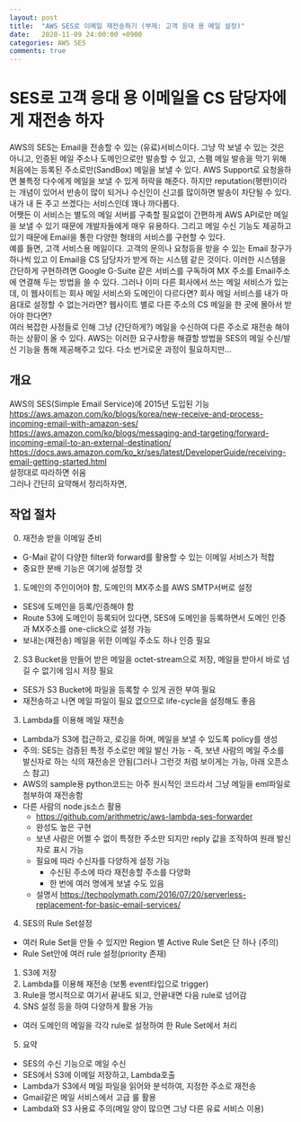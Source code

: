 ```yaml
---
layout: post
title:  "AWS SES로 이메일 재전송하기 (부제: 고객 응대 용 메일 설정)"
date:   2020-11-09 24:00:00 +0900
categories: AWS SES
comments: true
---
```


# SES로 고객 응대 용 이메일을 CS 담당자에게 재전송 하자
AWS의 SES는 Email을 전송할 수 있는 (유료)서비스이다. 그냥 막 보낼 수 있는 것은 아니고, 인증된 메일 주소나 도메인으로만 발송할 수 있고, 스팸 메일 발송을 막기 위해 처음에는 등록된 주소로만(SandBox) 메일을 보낼 수 있다. AWS Support로 요청을하면 불특정 다수에게 메일을 보낼 수 있게 허락을 해준다. 하지만 reputation(평판)이라는 개념이 있어서 반송이 많이 되거나 수신인이 신고를 많이하면 발송이 차단될 수 있다. 내가 내 돈 주고 쓰겠다는 서비스인데 꽤나 까다롭다.  
어쨋든 이 서비스는 별도의 메일 서버를 구축할 필요없이 간편하게 AWS API로만 메일을 보낼 수 있기 때문에 개발자들에게 매우 유용하다. 그리고 메일 수신 기능도 제공하고 있기 때문에 Email을 통한 다양한 형태의 서비스를 구현할 수 있다.  
예를 들면, 고객 서비스용 메일이다. 고객의 문의나 요청등을 받을 수 있는 Email 창구가 하나씩 있고 이 Email을 CS 담당자가 받게 하는 시스템 같은 것이다. 이러한 시스템을 간단하게 구현하려면 Google G-Suite 같은 서비스를 구독하여 MX 주소를 Email주소에 연결해 두는 방법을 쓸 수 있다. 그러나 이미 다른 회사에서 쓰는 메일 서비스가 있는데, 이 웹사이트는 회사 메일 서비스와 도메인이 다르다면? 회사 메일 서비스를 내가 마음대로 설정할 수 없는거라면? 웹사이트 별로 다른 주소의 CS 메일을 한 곳에 몰아서 받아야 한다면?  
여러 복잡한 사정들로 인해 그냥 (간단하게?) 메일을 수신하여 다른 주소로 재전송 해야 하는 상황이 올 수 있다. AWS는 이러한 요구사항을 해결할 방법을 SES의 메일 수신/발신 기능을 통해 제공해주고 있다. 다소 번거로운 과정이 필요하지만...  

## 개요
AWS의 SES(Simple Email Service)에 2015년 도입된 기능  
https://aws.amazon.com/ko/blogs/korea/new-receive-and-process-incoming-email-with-amazon-ses/  
https://aws.amazon.com/ko/blogs/messaging-and-targeting/forward-incoming-email-to-an-external-destination/  
https://docs.aws.amazon.com/ko_kr/ses/latest/DeveloperGuide/receiving-email-getting-started.html  
설정대로 따라하면 쉬움  
그러나 간단히 요약해서 정리하자면,

## 작업 절차
0. 재전송 받을 이메일 준비
 - G-Mail 같이 다양한 filter와 forward를 활용할 수 있는 이메일 서비스가 적합
 - 중요한 분배 기능은 여기에 설정할 것

1. 도메인의 주인이어야 함, 도메인의 MX주소를 AWS SMTP서버로 설정
 - SES에 도메인을 등록/인증해야 함
 - Route 53에 도메인이 등록되어 있다면, SES에 도메인을 등록하면서 도메인 인증과 MX주소를 one-click으로 설정 가능
 - 보내는(재전송) 메일을 위한 이메일 주소도 하나 인증 필요

2. S3 Bucket을 만들어 받은 메일을 octet-stream으로 저장, 메일을 받아서 바로 넘길 수 없기에 임시 저장 필요
 - SES가 S3 Bucket에 파일을 등록할 수 있게 권한 부여 필요
 - 재전송하고 나면 메일 파일이 필요 없으므로 life-cycle을 설정해도 좋음

3. Lambda를 이용해 메일 재전송
 - Lambda가 S3에 접근하고, 로깅을 하며, 메일을 보낼 수 있도록 policy를 생성
 - 주의: SES는 검증된 특정 주소로만 메일 발신 가능 - 즉, 보낸 사람의 메일 주소를 발신자로 하는 식의 재전송은 안됨(그러나 그런것 처럼 보이게는 가능, 아래 오픈소스 참고)
 - AWS의 sample용 python코드는 아주 원시적인 코드라서 그냥 메일을 eml파일로 첨부하여 재전송함
 - 다른 사람의 node.js소스 활용 
   - https://github.com/arithmetric/aws-lambda-ses-forwarder
   - 완성도 높은 구현
   - 보낸 사람은 어쩔 수 없이 특정한 주소만 되지만 reply 값을 조작하여 원래 발신자로 표시 가능 
   - 필요에 따라 수신자를 다양하게 설정 가능
     - 수신된 주소에 따라 재전송할 주소를 다양화
     - 한 번에 여러 명에게 보낼 수도 있음
   - 설명서 https://techpolymath.com/2016/07/20/serverless-replacement-for-basic-email-services/

4. SES의 Rule Set설정
 - 여러 Rule Set을 만들 수 있지만 Region 별 Active Rule Set은 단 하나 (주의)
 - Rule Set안에 여러 rule 설정(priority 존재)
  1. S3에 저장
  2. Lambda를 이용해 재전송 (보통 event타입으로 trigger)
  3. Rule을 명시적으로 여기서 끝내도 되고, 안끝내면 다음 rule로 넘어감
  4. SNS 설정 등을 하여 다양하게 활용 가능
 - 여러 도메인의 메일을 각각 rule로 설정하여 한 Rule Set에서 처리

5. 요약
 - SES의 수신 기능으로 메일 수신
 - SES에서 S3에 이메일 저장하고, Lambda호출
 - Lambda가 S3에서 메일 파일을 읽어와 분석하여, 지정한 주소로 재전송
 - Gmail같은 메일 서비스에서 고급 룰 활용
 - Lambda와 S3 사용료 주의(메일 양이 많으면 그냥 다른 유료 서비스 이용)
 
